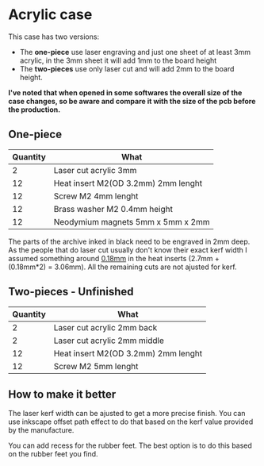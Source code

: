 # Acrylic case

This case has two versions:

- The **one-piece** use laser engraving and just one sheet of at least 3mm acrylic, in the 3mm sheet it will add 1mm to the board height
- The **two-pieces** use only laser cut and will add 2mm to the board height.

**I've noted that when opened in some softwares the overall size of the case changes, so be aware and compare it with the size of the pcb before the production.**

## One-piece

| Quantity | What                                |
| -------- | ----------------------------------- |
| 2        | Laser cut acrylic 3mm               |
| 12       | Heat insert M2(OD 3.2mm) 2mm lenght |
| 12       | Screw M2 4mm lenght                 |
| 12       | Brass washer M2 0.4mm height        |
| 12       | Neodymium magnets 5mm x 5mm x 2mm   |

The parts of the archive inked in black need to be engraved in 2mm deep. As the people that do laser cut usually don't know their exact kerf width I assumed something around [0.18mm](https://cutlasercut.com/drawing-resources/expert-tips/laser-kerf/) in the heat inserts (2.7mm + (0.18mm\*2) = 3.06mm). All the remaining cuts are not ajusted for kerf.

## Two-pieces - Unfinished

| Quantity | What                                |
| -------- | ----------------------------------- |
| 2        | Laser cut acrylic 2mm back          |
| 2        | Laser cut acrylic 2mm middle        |
| 12       | Heat insert M2(OD 3.2mm) 2mm lenght |
| 12       | Screw M2 5mm lenght                 |

## How to make it better

The laser kerf width can be ajusted to get a more precise finish. You can use inkscape offset path effect to do that based on the kerf value provided by the manufacture.

You can add recess for the rubber feet. The best option is to do this based on the rubber feet you find.
